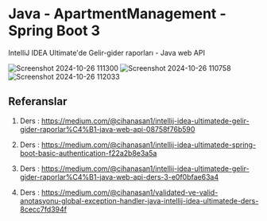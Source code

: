 # Java - ApartmentManagement - Spring Boot 3

IntelliJ IDEA Ultimate'de Gelir-gider raporları - Java web API

![Screenshot 2024-10-26 111300](https://github.com/user-attachments/assets/c200f864-b6b7-4b41-a124-7f3ea244a8e4)
![Screenshot 2024-10-26 110758](https://github.com/user-attachments/assets/a54a9913-7a74-4519-bb59-48540a56efae)
![Screenshot 2024-10-26 112033](https://github.com/user-attachments/assets/103269a1-19d7-4087-a630-fd8629a6f982)

## Referanslar

1. Ders : https://medium.com/@cihanasan1/intellij-idea-ultimatede-gelir-gider-raporlar%C4%B1-java-web-api-08758f76b590

2. Ders : https://medium.com/@cihanasan1/intellij-idea-ultimatede-spring-boot-basic-authentication-f22a2b8e3a5a

3. Ders : https://medium.com/@cihanasan1/intellij-idea-ultimatede-gelir-gider-raporlar%C4%B1-java-web-api-ders-3-e0f0bfae63a4

4. Ders : https://medium.com/@cihanasan1/validated-ve-valid-anotasyonu-global-exception-handler-java-intellij-idea-ultimatede-ders-8cecc7fd394f